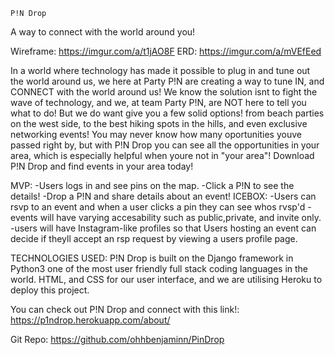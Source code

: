     P!N Drop
A way to connect with the world around you!

Wireframe: https://imgur.com/a/t1jAO8F
ERD: https://imgur.com/a/mVEfEed


In a world where technology has made it possible to plug in and tune out the world around us, we here at Party P!N are creating a way to tune IN, and CONNECT with the world around us! We know the solution isnt to fight the wave of technology, and we, at team Party P!N, are NOT here to tell you what to do! But we do want give you a few solid options! from beach parties on the west side, to the best hiking spots in the hills, and even exclusive networking events! You may never know how many oportunities youve passed right by, but with P!N Drop you can see all the opportunities in your area, which is especially helpful when youre not in "your area"! Download P!N Drop and find events in your area today! 

MVP:
-Users logs in and see pins on the map. 
-Click a P!N to see the details!
-Drop a P!N and share details about an event!
ICEBOX:
-Users can rsvp to an event and when a user clicks a pin they can see whos rvsp'd
-events will have varying accesability such as public,private, and invite only.
-users will have Instagram-like profiles so that Users hosting an event can decide if theyll accept an rsp request by viewing a users profile page. 

TECHNOLOGIES USED:
P!N Drop is built on the Django framework in Python3 one of the most user friendly full stack coding languages in the world. HTML, and CSS for our user interface, and we are utilising Heroku to deploy this project.

You can check out P!N Drop and connect with this link!:
https://p1ndrop.herokuapp.com/about/

Git Repo: https://github.com/ohhbenjaminn/PinDrop